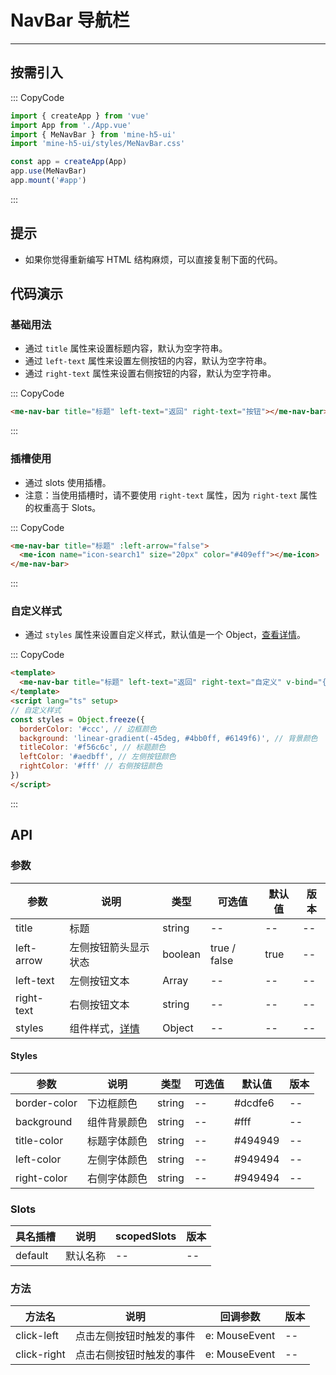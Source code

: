 # NavBar 导航栏

---

## 按需引入

::: CopyCode

```js
import { createApp } from 'vue'
import App from './App.vue'
import { MeNavBar } from 'mine-h5-ui'
import 'mine-h5-ui/styles/MeNavBar.css'

const app = createApp(App)
app.use(MeNavBar)
app.mount('#app')
```

:::

## 提示

- 如果你觉得重新编写 HTML 结构麻烦，可以直接复制下面的代码。

## 代码演示

### 基础用法

- 通过 `title` 属性来设置标题内容，默认为空字符串。
- 通过 `left-text` 属性来设置左侧按钮的内容，默认为空字符串。
- 通过 `right-text` 属性来设置右侧按钮的内容，默认为空字符串。

::: CopyCode

```HTML
<me-nav-bar title="标题" left-text="返回" right-text="按钮"></me-nav-bar>
```

:::

### 插槽使用

- 通过 slots 使用插槽。
- 注意：当使用插槽时，请不要使用 `right-text` 属性，因为 `right-text` 属性的权重高于 Slots。

::: CopyCode

```HTML
<me-nav-bar title="标题" :left-arrow="false">
  <me-icon name="icon-search1" size="20px" color="#409eff"></me-icon>
</me-nav-bar>
```

:::

### 自定义样式

- 通过 `styles` 属性来设置自定义样式，默认值是一个 Object，[查看详情](#Styles)。

::: CopyCode

```HTML
<template>
  <me-nav-bar title="标题" left-text="返回" right-text="自定义" v-bind="{ styles }"></me-nav-bar>
</template>
<script lang="ts" setup>
// 自定义样式
const styles = Object.freeze({
  borderColor: '#ccc', // 边框颜色
  background: 'linear-gradient(-45deg, #4bb0ff, #6149f6)', // 背景颜色
  titleColor: '#f56c6c', // 标题颜色
  leftColor: '#aedbff', // 左侧按钮颜色
  rightColor: '#fff' // 右侧按钮颜色
})
</script>
```

:::

## API

### 参数

| 参数       | 说明                      | 类型    | 可选值       | 默认值 | 版本 |
| ---------- | ------------------------- | ------- | ------------ | ------ | ---- |
| title      | 标题                      | string  | --           | --     | --   |
| left-arrow | 左侧按钮箭头显示状态      | boolean | true / false | true   | --   |
| left-text  | 左侧按钮文本              | Array   | --           | --     | --   |
| right-text | 右侧按钮文本              | string  | --           | --     | --   |
| styles     | 组件样式，[详情](#Styles) | Object  | --           | --     | --   |

<h4 id="Styles">Styles</h4>

| 参数         | 说明         | 类型   | 可选值 | 默认值  | 版本 |
| ------------ | ------------ | ------ | ------ | ------- | ---- |
| border-color | 下边框颜色   | string | --     | #dcdfe6 | --   |
| background   | 组件背景颜色 | string | --     | #fff    | --   |
| title-color  | 标题字体颜色 | string | --     | #494949 | --   |
| left-color   | 左侧字体颜色 | string | --     | #949494 | --   |
| right-color  | 右侧字体颜色 | string | --     | #949494 | --   |

### Slots

| 具名插槽 | 说明     | scopedSlots | 版本 |
| -------- | -------- | ----------- | ---- |
| default  | 默认名称 | --          | --   |

### 方法

| 方法名      | 说明                     | 回调参数      | 版本 |
| ----------- | ------------------------ | ------------- | ---- |
| click-left  | 点击左侧按钮时触发的事件 | e: MouseEvent | --   |
| click-right | 点击右侧按钮时触发的事件 | e: MouseEvent | --   |
